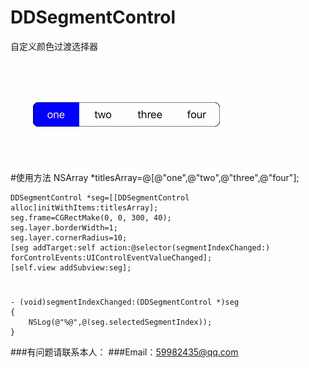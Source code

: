 # DDSegmentControl
自定义颜色过渡选择器

![demo gif](https://github.com/alex1207cd/DDSegmentControl/blob/master/cd.gif?raw=true)

#使用方法
	NSArray *titlesArray=@[@"one",@"two",@"three",@"four"];
    
    DDSegmentControl *seg=[[DDSegmentControl alloc]initWithItems:titlesArray];
    seg.frame=CGRectMake(0, 0, 300, 40);
    seg.layer.borderWidth=1;
    seg.layer.cornerRadius=10;
    [seg addTarget:self action:@selector(segmentIndexChanged:) forControlEvents:UIControlEventValueChanged];
    [self.view addSubview:seg];
    
#
    - (void)segmentIndexChanged:(DDSegmentControl *)seg
	{
    	NSLog(@"%@",@(seg.selectedSegmentIndex));
	}
	
	
###有问题请联系本人：
###Email：59982435@qq.com